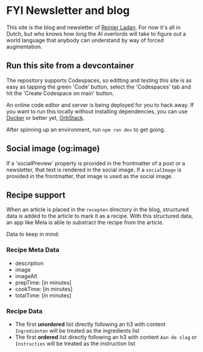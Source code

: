 # FYI Newsletter and blog

This site is the blog and newsletter of [Reinier Ladan](https://reinierladan.nl). For now it's all in Dutch, but who knows how long the AI overlords will take to figure out a world language that anybody can understand by way of forced augmentation.

## Run this site from a devcontainer

The repository supports Codespaces, so editting and testing this site is as easy as tapping the green 'Code' button, select the 'Codespaces' tab and hit the 'Create Codespace on main' button.

An online code editor and server is being deployed for you to hack away. If you want to run this locally without installing dependencies, you can use [Docker](https://www.docker.com/) or better yet, [OrbStack](https://orbstack.dev/).

After spinning up an environment, run `npm run dev` to get going.

## Social image (og:image)

If a 'socialPreview' property is provided  in the frontmatter of a post or a newsletter, that text is rendered in the social image. If a `socialImage` is provided in the frontmatter, that image is used as the social image.

## Recipe support

When an article is placed in the `recepten` directory in the blog, structured data is added to the article to mark it as a recipe. With this structured data, an app like Mela is able to substract the recipe from the article.

Data to keep in mind:

### Recipe Meta Data

- description
- image
- imageAlt
- prepTime: [in minutes]
- cookTime: [in minutes]
- totalTime: [in minutes]

### Recipe Data

- The first **unordered** list directly following an h3 with content `Ingrediënten` will be treated as the ingredients list
- The first **ordered** list directly following an h3 with content `Aan de slag` or `Instructies` will be treated as the instruction list
